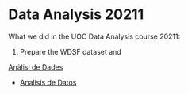 # Data Analysis 20211

What we did in the UOC Data Analysis course 20211:

1. Prepare the WDSF dataset and  

[Anàlisi de Dades](http://cv.uoc.edu/tren/trenacc/web/GAT_EXP.PLANDOCENTE?any_academico=20212&cod_asignatura=20.419&idioma=CAT&pagina=PD_PREV_SECRE&cache=S)
- [Analisis de Datos](http://cv.uoc.edu/tren/trenacc/web/GAT_EXP.PLANDOCENTE?any_academico=20212&cod_asignatura=20.619&idioma=CAS&pagina=PD_PREV_SECRE&cache=S)


